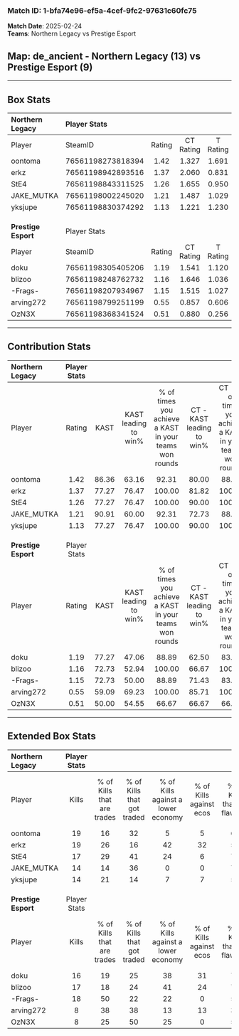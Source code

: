 ### Match ID: 1-bfa74e96-ef5a-4cef-9fc2-97631c60fc75  
**Match Date**: 2025-02-24  
**Teams**: Northern Legacy vs Prestige Esport  

## **Map**: de_ancient - Northern Legacy (13) vs Prestige Esport (9)  
---  

## Box Stats  

| **Northern Legacy** | Player Stats      |        |           |          |       |      |       |         |        |      |     |
| :- | :- | :-: | :-: | :-: | :-: | :-: | :-: | :-: | :-: | :-: | :-: |
| Player              | SteamID           | Rating | CT Rating | T Rating | KAST  | ADR  | Kills | Assists | Deaths | K/D  | HS% |
| oontoma             | 76561198273818394 |  1.42  |   1.327   |  1.691   | 86.36 | 84.1 |  19   |    5    |   13   | 1.46 | 68  |
| erkz                | 76561198942893516 |  1.37  |   2.060   |  0.831   | 77.27 | 89.6 |  19   |    6    |   13   | 1.46 | 47  |
| StE4                | 76561198843311525 |  1.26  |   1.655   |  0.950   | 77.27 | 90.5 |  17   |    4    |   14   | 1.21 | 52  |
| JAKE_MUTKA          | 76561198002245020 |  1.21  |   1.487   |  1.029   | 90.91 | 62.1 |  14   |    5    |   12   | 1.17 | 50  |
| yksjupe             | 76561198830374292 |  1.13  |   1.221   |  1.230   | 77.27 | 86.6 |  14   |   10    |   15   | 0.93 | 50  |
|                     |                   |        |           |          |       |      |       |         |        |      |     |
|                     |                   |        |           |          |       |      |       |         |        |      |     |
|                     |                   |        |           |          |       |      |       |         |        |      |     |
| **Prestige Esport** | Player Stats      |        |           |          |       |      |       |         |        |      |     |
| Player              | SteamID           | Rating | CT Rating | T Rating | KAST  | ADR  | Kills | Assists | Deaths | K/D  | HS% |
| doku                | 76561198305405206 |  1.19  |   1.541   |  1.120   | 77.27 | 94.4 |  16   |   10    |   17   | 0.94 | 37  |
| blizoo              | 76561198248762732 |  1.16  |   1.646   |  1.036   | 72.73 | 74.8 |  17   |    5    |   15   | 1.13 | 41  |
| -Frags-             | 76561198207934967 |  1.15  |   1.515   |  1.027   | 72.73 | 70.3 |  18   |    3    |   16   | 1.13 | 66  |
| arving272           | 76561198799251199 |  0.55  |   0.857   |  0.606   | 59.09 | 54.5 |   8   |    6    |   19   | 0.42 | 25  |
| OzN3X               | 76561198368341524 |  0.51  |   0.880   |  0.256   | 50.00 | 46.0 |   8   |    3    |   16   | 0.50 | 50  |
---  

## Contribution Stats  

| **Northern Legacy** | Player Stats |       |                      |                                                        |                           |                                                             |                          |                                                            |
| :- | :-: | :-: | :-: | :-: | :-: | :-: | :-: | :-: |
| Player              |    Rating    | KAST  | KAST leading to win% | % of times you achieve a KAST in your teams won rounds | CT - KAST leading to win% | CT - % of times you achieve a KAST in your teams won rounds | T - KAST leading to win% | T - % of times you achieve a KAST in your teams won rounds |
| oontoma             |     1.42     | 86.36 |        63.16         |                         92.31                          |           80.00           |                            88.89                            |          44.44           |                           100.00                           |
| erkz                |     1.37     | 77.27 |        76.47         |                         100.00                         |           81.82           |                           100.00                            |          66.67           |                           100.00                           |
| StE4                |     1.26     | 77.27 |        76.47         |                         100.00                         |           90.00           |                           100.00                            |          57.14           |                           100.00                           |
| JAKE_MUTKA          |     1.21     | 90.91 |        60.00         |                         92.31                          |           72.73           |                            88.89                            |          44.44           |                           100.00                           |
| yksjupe             |     1.13     | 77.27 |        76.47         |                         100.00                         |           90.00           |                           100.00                            |          57.14           |                           100.00                           |
|                     |              |       |                      |                                                        |                           |                                                             |                          |                                                            |
|                     |              |       |                      |                                                        |                           |                                                             |                          |                                                            |
|                     |              |       |                      |                                                        |                           |                                                             |                          |                                                            |
| **Prestige Esport** | Player Stats |       |                      |                                                        |                           |                                                             |                          |                                                            |
| Player              |    Rating    | KAST  | KAST leading to win% | % of times you achieve a KAST in your teams won rounds | CT - KAST leading to win% | CT - % of times you achieve a KAST in your teams won rounds | T - KAST leading to win% | T - % of times you achieve a KAST in your teams won rounds |
| doku                |     1.19     | 77.27 |        47.06         |                         88.89                          |           62.50           |                            83.33                            |          33.33           |                           100.00                           |
| blizoo              |     1.16     | 72.73 |        52.94         |                         100.00                         |           66.67           |                           100.00                            |          37.50           |                           100.00                           |
| -Frags-             |     1.15     | 72.73 |        50.00         |                         88.89                          |           71.43           |                            83.33                            |          33.33           |                           100.00                           |
| arving272           |     0.55     | 59.09 |        69.23         |                         100.00                         |           85.71           |                           100.00                            |          50.00           |                           100.00                           |
| OzN3X               |     0.51     | 50.00 |        54.55         |                         66.67                          |           66.67           |                            66.67                            |          40.00           |                           66.67                            |
---  

## Extended Box Stats  

| **Northern Legacy** | Player Stats |                            |                            |                                    |                         |                              |                                 |        |                             |                                     |                          |                               |                            |
| :- | :-: | :-: | :-: | :-: | :-: | :-: | :-: | :-: | :-: | :-: | :-: | :-: | :-: |
| Player              |    Kills     | % of Kills that are trades | % of Kills that got traded | % of Kills against a lower economy | % of Kills against ecos | % of Kills that are flawless | % of Kills that are close duels | Deaths | % of Deaths that get traded | % of Deaths against a lower economy | % of Deaths against ecos | % of Deaths that are flawless | % of Deaths that are close |
| oontoma             |      19      |             16             |             32             |                 5                  |            5            |              63              |               11                |   13   |             31              |                  0                  |            0             |              69               |             0              |
| erkz                |      19      |             26             |             16             |                 42                 |           32            |              58              |                0                |   13   |             38              |                  0                  |            0             |              54               |             0              |
| StE4                |      17      |             29             |             41             |                 24                 |            6            |              76              |                0                |   14   |             21              |                  7                  |            0             |              64               |             7              |
| JAKE_MUTKA          |      14      |             14             |             36             |                 0                  |            0            |              79              |                0                |   12   |             25              |                  8                  |            8             |              92               |             0              |
| yksjupe             |      14      |             21             |             14             |                 7                  |            7            |              50              |                7                |   15   |             27              |                 13                  |            7             |              47               |             27             |
|                     |              |                            |                            |                                    |                         |                              |                                 |        |                             |                                     |                          |                               |                            |
|                     |              |                            |                            |                                    |                         |                              |                                 |        |                             |                                     |                          |                               |                            |
|                     |              |                            |                            |                                    |                         |                              |                                 |        |                             |                                     |                          |                               |                            |
| **Prestige Esport** | Player Stats |                            |                            |                                    |                         |                              |                                 |        |                             |                                     |                          |                               |                            |
| Player              |    Kills     | % of Kills that are trades | % of Kills that got traded | % of Kills against a lower economy | % of Kills against ecos | % of Kills that are flawless | % of Kills that are close duels | Deaths | % of Deaths that get traded | % of Deaths against a lower economy | % of Deaths against ecos | % of Deaths that are flawless | % of Deaths that are close |
| doku                |      16      |             19             |             25             |                 38                 |           31            |              75              |                0                |   17   |             29              |                 12                  |            0             |              53               |             6              |
| blizoo              |      17      |             18             |             24             |                 41                 |           24            |              76              |               12                |   15   |             33              |                  7                  |            0             |              67               |             0              |
| -Frags-             |      18      |             50             |             22             |                 22                 |            0            |              50              |                6                |   16   |             25              |                  6                  |            0             |              81               |             0              |
| arving272           |      8       |             38             |             38             |                 13                 |           13            |              38              |                0                |   19   |             37              |                 21                  |            11            |              58               |             11             |
| OzN3X               |      8       |             25             |             50             |                 25                 |            0            |              50              |               25                |   16   |             13              |                  6                  |            0             |              75               |             0              |
